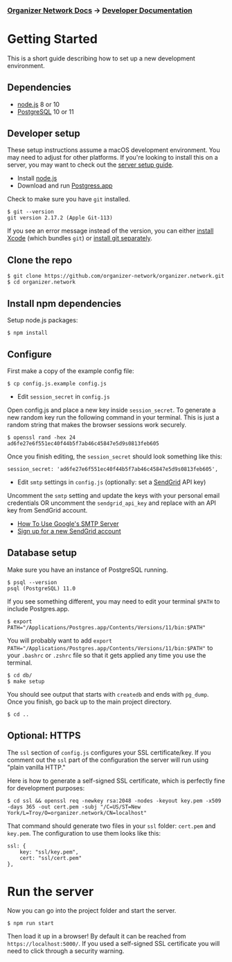 ### [Organizer Network Docs](../index.md) → [Developer Documentation](index.md)

# Getting Started

This is a short guide describing how to set up a new development environment.

## Dependencies

* [node.js](https://nodejs.org/) 8 or 10
* [PostgreSQL](https://www.postgresql.org/) 10 or 11

## Developer setup

These setup instructions assume a macOS development environment. You may need to adjust for other platforms. If you're looking to install this on a server, you may want to check out the [server setup guide](server-setup.md).

* Install [node.js](https://nodejs.org/)
* Download and run [Postgress.app](https://postgresapp.com/downloads.html)

Check to make sure you have `git` installed.

```
$ git --version
git version 2.17.2 (Apple Git-113)
```

If you see an error message instead of the version, you can either [install Xcode](https://developer.apple.com/xcode/) (which bundles `git`) or [install git separately](https://developer.apple.com/xcode/).

## Clone the repo

```
$ git clone https://github.com/organizer-network/organizer.network.git
$ cd organizer.network
```

## Install npm dependencies

Setup node.js packages:

```
$ npm install
```

## Configure

First make a copy of the example config file:

```
$ cp config.js.example config.js
```

* Edit `session_secret` in `config.js`

Open config.js and place a new key inside `session_secret`. To generate a new random key run the following command in your terminal. This is just a random string that makes the browser sessions work securely.

```
$ openssl rand -hex 24
ad6fe27e6f551ec40f44b5f7ab46c45847e5d9s0813feb605
```

Once you finish editing, the `session_secret` should look something like this:

```
session_secret: 'ad6fe27e6f551ec40f44b5f7ab46c45847e5d9s0813feb605',
```

* Edit `smtp` settings in `config.js` (optionally: set a [SendGrid](https://sendgrid.com/) API key)

Uncomment the `smtp` setting and update the keys with your personal email credentials OR uncomment the `sendgrid_api_key` and replace with an API key from SendGrid account.

* [How To Use Google's SMTP Server](https://www.digitalocean.com/community/tutorials/how-to-use-google-s-smtp-server)
* [Sign up for a new SendGrid account](https://signup.sendgrid.com/)

## Database setup

Make sure you have an instance of PostgreSQL running.

```
$ psql --version
psql (PostgreSQL) 11.0
```

If you see something different, you may need to edit your terminal `$PATH` to include Postgres.app.

```
$ export PATH="/Applications/Postgres.app/Contents/Versions/11/bin:$PATH"
```

You will probably want to add `export PATH="/Applications/Postgres.app/Contents/Versions/11/bin:$PATH"` to your `.bashrc` or `.zshrc` file so that it gets applied any time you use the terminal.

```
$ cd db/
$ make setup
```

You should see output that starts with `createdb` and ends with `pg_dump`. Once you finish, go back up to the main project directory.

```
$ cd ..
```

## Optional: HTTPS

The `ssl` section of `config.js` configures your SSL certificate/key. If you comment out the `ssl` part of the configuration the server will run using "plain vanilla HTTP."

Here is how to generate a self-signed SSL certificate, which is perfectly fine for development purposes:

```
$ cd ssl && openssl req -newkey rsa:2048 -nodes -keyout key.pem -x509 -days 365 -out cert.pem -subj "/C=US/ST=New York/L=Troy/O=organizer.network/CN=localhost"
```

That command should generate two files in your `ssl` folder: `cert.pem` and `key.pem`. The configuration to use them looks like this:

```
ssl: {
    key: "ssl/key.pem",
    cert: "ssl/cert.pem"
},
```

# Run the server

Now you can go into the project folder and start the server.

```
$ npm run start
```

Then load it up in a browser! By default it can be reached from `https://localhost:5000/`. If you used a self-signed SSL certificate you will need to click through a security warning.

